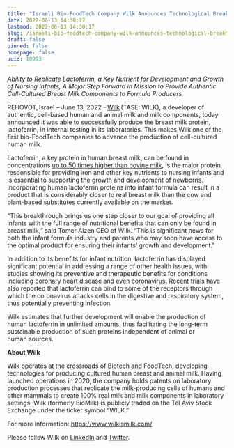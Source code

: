 ```yaml
---
title: "Israeli Bio-FoodTech Company Wilk Announces Technological Breakthrough: Human Lactoferrin Proteins Successfully Produced in Laboratory Setting"
date: 2022-06-13 14:30:17
lastmod: 2022-06-13 14:30:17
slug: /israeli-bio-foodtech-company-wilk-announces-technological-breakthrough-human-lactoferrin
draft: false
pinned: false
homepage: false
uuid: 10993
---
```

<p class="text-align-center"><em>Ability to Replicate Lactoferrin, a Key Nutrient for Development and Growth of Nursing Infants, A Major Step Forward in Mission to Provide Authentic Cell-Cultured Breast Milk Components to Formula Producers</em></p>

<p>REHOVOT, Israel – June 13, 2022 – <a href="https://wilkismilk.com/">Wilk</a> (TASE: WILK), a developer of authentic, cell-based human and animal milk and milk components, today announced it was able to successfully produce the breast milk protein, lactoferrin, in internal testing in its laboratories. This makes Wilk one of the first bio-FoodTech companies to advance the production of cell-cultured human milk.</p>

<p>Lactoferrin, a key protein in human breast milk, can be found in concentrations <a href="https://journals.lww.com/jpgn/Fulltext/2011/12000/Bovine_Lactoferrin_Can_Be_Taken_Up_by_the_Human.8.aspx">up to 50 times higher than bovine milk</a>, is the major protein responsible for providing iron and other key nutrients to nursing infants and is essential to supporting the growth and development of newborns. Incorporating human <a>lactoferrin</a> proteins into infant formula can result in a product that is considerably closer to real breast milk than the cow and plant-based substitutes currently available on the market.</p>

<p>“This breakthrough brings us one step closer to our goal of providing all infants with the full range of nutritional benefits that can only be found in breast milk,” said Tomer Aizen CEO of Wilk. “This is significant news for both the infant formula industry and parents who may soon have access to the optimal product for ensuring their infants’ growth and development.”</p>

<p>In addition to its benefits for infant nutrition, lactoferrin has displayed significant potential in addressing a range of other health issues, with studies showing its preventive and therapeutic benefits for conditions including coronary heart disease and even <a href="https://www.frontiersin.org/articles/10.3389/fimmu.2020.01221/full#:~:text=10.3389%2Ffimmu.2020.01221-,The%20Biology%20of%20Lactoferrin%2C%20an%20Iron%2DBinding%20Protein%20That%20Can,Defend%20Against%20Viruses%20and%20Bacteria&text=Lactoferrin%20is%20a%20nutrient%20classically,%2C%20bile%2C%20and%20cerebrospinal%20fluid.">coronavirus</a>. Recent trials have also reported that lactoferrin can bind to some of the receptors through which the coronavirus attacks cells in the digestive and respiratory system, thus potentially preventing infection.</p>

<p>Wilk estimates that further development will enable the production of human lactoferrin in unlimited amounts, thus facilitating the long-term sustainable production of such proteins independent of animal or human sources.</p>

<p><strong>About Wilk </strong> </p>

<p>Wilk operates at the crossroads of Biotech and FoodTech, developing technologies for producing cultured human breast and animal milk. Having launched operations in 2020, the company holds patents on laboratory production processes that replicate the milk-producing cells of humans and other mammals to create 100% real milk and milk components in laboratory settings. Wilk (formerly BioMilk) is publicly traded on the Tel Aviv Stock Exchange under the ticker symbol “WILK.”</p>

<p>For more information: <a href="https://www.wilkismilk.com/">https://www.wilkismilk.com/</a></p>

<p>Please follow Wilk on <a href="https://www.linkedin.com/company/wilkismilk/">LinkedIn</a> and <a href="https://twitter.com/WilkIsMilk">Twitter</a>.</p>
